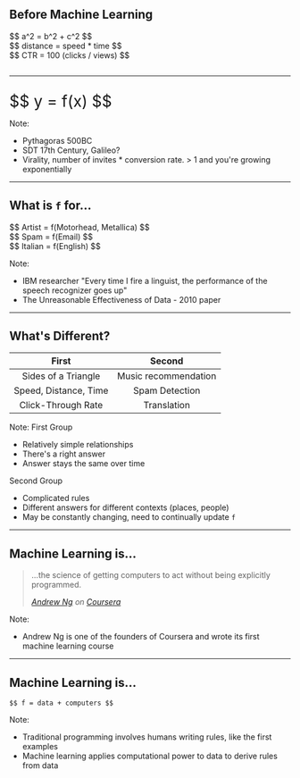 ## Before Machine Learning

<div class="fragment">
$$ a^2 = b^2 + c^2 $$
</div>

<div class="fragment">
$$ distance = speed * time $$
</div>

<div class="fragment">
$$ CTR = 100 (clicks / views) $$
</div>

<div class="fragment" style="font-size: 2em">
<hr />
$$ y = f(x) $$
</div>

Note:
- Pythagoras 500BC
- SDT 17th Century, Galileo?
- Virality, number of invites * conversion rate. > 1 and you're growing exponentially

---

## What is `f` for...

<div class="fragment">
$$ Artist = f(Motorhead, Metallica) $$
</div>

<div class="fragment">
$$ Spam = f(Email) $$
</div>

<div class="fragment">
$$ Italian = f(English) $$
</div>

Note:
- IBM researcher "Every time I fire a linguist, the performance of the speech recognizer goes up"
- The Unreasonable Effectiveness of Data - 2010 paper

---

## What's Different?

| First | Second |
|:-----:|:------:|
| Sides of a Triangle | Music recommendation |
| Speed, Distance, Time | Spam Detection     |
| Click-Through Rate    | Translation          |

Note:
First Group
- Relatively simple relationships
- There's a right answer
- Answer stays the same over time

Second Group
- Complicated rules
- Different answers for different contexts (places, people)
- May be constantly changing, need to continually update `f`

---

## Machine Learning is...

<blockquote>
<p>...the science of getting computers to act without being explicitly programmed.</p>
<footer>
    <cite>
        <a href="https://en.wikipedia.org/wiki/Andrew_Ng">Andrew Ng</a>
        on <a href="https://coursera.com">Coursera</a>
    </cite>
</footer>
</blockquote>

Note:
- Andrew Ng is one of the founders of Coursera and wrote its first machine learning course

---

## Machine Learning is...

`$$ f = data + computers $$`

Note:
- Traditional programming involves humans writing rules, like the first examples
- Machine learning applies computational power to data to derive rules from data

